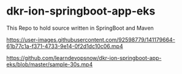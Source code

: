 # dkr-ion-springboot-app-eks
This Repo to hold source written in SpringBoot and Maven





https://user-images.githubusercontent.com/92598779/141179664-61b77c1a-f371-4733-9e14-0f2d1dc10c06.mp4



https://github.com/learndevopsnow/dkr-ion-springboot-app-eks/blob/master/sample-30s.mp4

